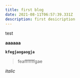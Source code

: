 ```yaml
---
title: first blog
date: 2021-08-11T06:57:39.331Z
description: first desicription
---
```

test

**aaaaaa**

**`kfegjaogaogja`**

> feafffffffgae

*italic*